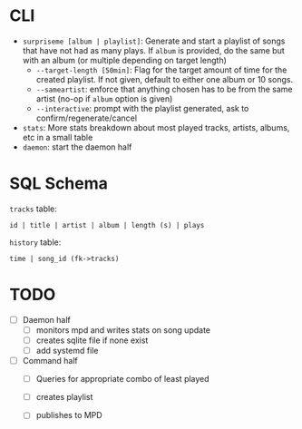 # CLI
* `surpriseme [album | playlist]`: Generate and start a playlist of songs that have not
had as many plays. If `album` is provided, do the same but with an album (or multiple
depending on target length)
    * `--target-length [50min]`: Flag for the target amount of time for the created
    playlist. If not given, default to either one album or 10 songs.
    * `--sameartist`: enforce that anything chosen has to be from the same artist (no-op
    if `album` option is given)
    * `--interactive`: prompt with the playlist generated, ask to
    confirm/regenerate/cancel
* `stats`: More stats breakdown about most played tracks, artists, albums, etc in a small
  table
* `daemon`: start the daemon half

# SQL Schema
`tracks` table:

```
id | title | artist | album | length (s) | plays
```

`history` table:
```
time | song_id (fk->tracks)
```



# TODO
- [ ] Daemon half
    - [ ] monitors mpd and writes stats on song update
    - [ ] creates sqlite file if none exist
    - [ ] add systemd file
- [ ] Command half
    - [ ] Queries for appropriate combo of least played
    - [ ] creates playlist
    - [ ] publishes to MPD


